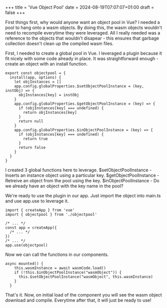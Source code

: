 +++
title = 'Vue Object Pool'
date = 2024-08-19T07:07:07+01:00
draft = false
+++

First things first, why would anyone want an object pool in Vue? I needed a pool to hang onto a wasm objects. By doing this, the wasm objects wouldn't need to recompile everytime they were leveraged. All I really needed was a reference to the objects that wouldn't disapear - this ensures that garbage collection doesn't clean up the compiled wasm files.

First, I needed to create a global pool in Vue. I leveraged a plugin because it fit nicely with some code already in place. It was straightforward enough - create an object with an install function.

```
export const objectpool = {
  install(app, options) {
    let objInstances = []
    app.config.globalProperties.$setObjectPoolInstance = (key, instObj) => {
      objInstances[key] = instObj
    }
    app.config.globalProperties.$getObjectPoolInstance = (key) => {
      if (objInstances[key] === undefined) {
        return objInstances[key]
      }
      return null
    }
    app.config.globalProperties.$inObjectPoolInstance = (key) => {
      if (objInstances[key] === undefined) {
        return true
      }
      return false
    }
  }
}
```
I created 3 global functions here to leverage.
$setObjectPoolInstance - Inserts an instance object using a particular key.
$getObjectPoolInstance - Retreive an object from the pool using the key.
$inObjectPoolInstance - Do we already have an object with the key name in the pool?

We're ready to use the plugin in our app. Just import the object into main.ts and use app.use to leverage it.
```
import { createApp } from 'vue'
import { objectpool } from './objectpool'

/* ... */
const app = createApp({
  /* ... */
})
/* ... */
app.use(objectpool)
```

Now we can call the functions in our components.
```
async mounted() {
    this.wasmInstance = await wasmCode.load()
    if (!this.$inObjectPoolInstance("wasmObject")) {
      this.$setObjectPoolInstance("wasmObject", this.wasmInstance)
    }
  }
  ```
That's it. Now, on initial load of the component you will see the wasm object download and compile. Everytime after that, it will just be ready to use!

